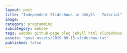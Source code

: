```yaml
---
layout: post
title: "Independent Slideshows in Jekyll - Tutorial"
image:
category: programming
subcategory: webdev
tags: webdev github-page blog jekyll html slideshows
assets: "post-assets/2019-09-15-slideshow-tut"
published: false
---
```

